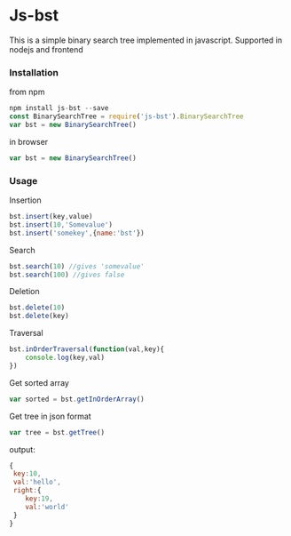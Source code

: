 # Js-bst

This is a simple binary search tree implemented in javascript. Supported in nodejs and frontend


### Installation

from npm

```javascript
npm install js-bst --save
const BinarySearchTree = require('js-bst').BinarySearchTree
var bst = new BinarySearchTree()
```

in browser

```javascript
var bst = new BinarySearchTree()
```


### Usage

Insertion

```javascript
bst.insert(key,value)
bst.insert(10,'Somevalue')
bst.insert('somekey',{name:'bst'})
```

Search

```javascript
bst.search(10) //gives 'somevalue'
bst.search(100) //gives false
```

Deletion

```javascript
bst.delete(10)
bst.delete(key)
```

Traversal

```javascript
bst.inOrderTraversal(function(val,key){
	console.log(key,val)
})
```

Get sorted array

```javascript
var sorted = bst.getInOrderArray()
```

Get tree in json format

```javascript
var tree = bst.getTree()
```

output:

```javascript
{
 key:10,
 val:'hello',
 right:{
 	key:19,
    val:'world'
 }
}
```
